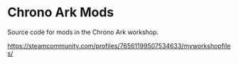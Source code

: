 # Chrono Ark Mods

Source code for mods in the Chrono Ark workshop.

https://steamcommunity.com/profiles/76561199507534633/myworkshopfiles/
